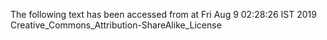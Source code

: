 The following text has been accessed from at Fri Aug 9 02:28:26 IST 2019
Creative_Commons_Attribution-ShareAlike_License
